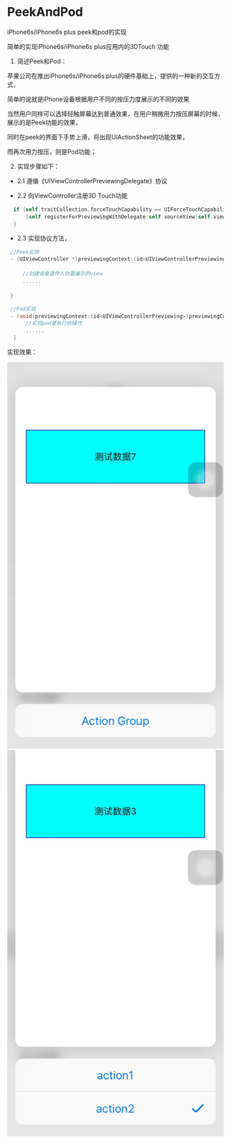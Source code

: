# PeekAndPod
iPhone6s/iPhone6s plus  peek和pod的实现

简单的实现iPhone6s/iPhone6s plus应用内的3DTouch 功能

1. 简述Peek和Pod：

苹果公司在推出iPhone6s/iPhone6s plus的硬件基础上，提供的一种新的交互方式，

简单的说就是iPhone设备根据用户不同的按压力度展示的不同的效果

当然用户同样可以选择轻触屏幕达到普通效果，在用户稍微用力按压屏幕的时候，展示的是Peek功能的效果，

同时在peek的界面下手势上滑，将出现UIActionSheet的功能效果，

而再次用力按压，则是Pod功能；

2. 实现步骤如下：

  * 2.1 遵循《UIViewControllerPreviewingDelegate》协议
  
  * 2.2 向ViewController注册3D Touch功能
  ``` Objective-C
    if (self.traitCollection.forceTouchCapability == UIForceTouchCapabilityAvailable) {
        [self registerForPreviewingWithDelegate:self sourceView:self.view];
    }
  ```
  

  * 2.3 实现协议方法，
    
   ``` Objective-C
    //Peek实现
    - (UIViewController *)previewingContext:(id<UIViewControllerPreviewing>)previewingContext viewControllerForLocation:(CGPoint)location{ 
    
        //创建或者是传入你要展示的view
        ......
    
    }
  ```
  ``` Objective-C
   //Pod实现
   - (void)previewingContext:(id<UIViewControllerPreviewing>)previewingContext commitViewController:(UIViewController *)viewControllerToCommit{
        //实现pod要执行的操作
        ......
    }
  ``` 
  
  实现效果：
  
  ![image](https://github.com/MrGTemper/PeekAndPod/blob/master/IMG_0139.jpg)
  ![image](https://github.com/MrGTemper/PeekAndPod/blob/master/IMG_0141.jpg)
    

